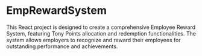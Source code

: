 # EmpRewardSystem
This React project is designed to create a comprehensive Employee Reward System, featuring Tony Points allocation and redemption functionalities. The system allows employers to recognize and reward their employees for outstanding performance and achievements.
